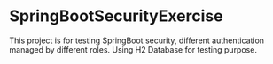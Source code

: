 # SpringBootSecurityExercise
This project is for testing SpringBoot security, different authentication managed by different roles. Using H2 Database for testing purpose.
